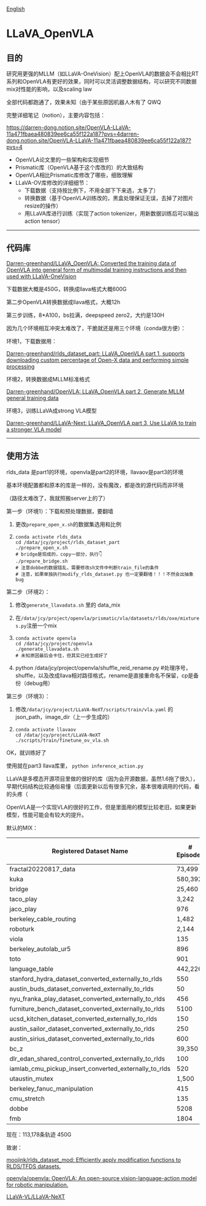 [English](README-en.md)

# LLaVA_OpenVLA

## 目的

研究用更强的MLLM（如LLaVA-OneVision）配上OpenVLA的数据会不会相比RT系列和OpenVLA有更好的效果，同时可以灵活调整数据结构，可以研究不同数据mix对性能的影响，以及scaling law

全部代码都跑通了，效果未知（由于某些原因机器人木有了 QWQ

完整详细笔记（notion），主要内容包括：

https://darren-dong.notion.site/OpenVLA-LLaVA-11a471fbaea480839ee6ca55f122a187?pvs=4darren-dong.notion.site/OpenVLA-LLaVA-11a471fbaea480839ee6ca55f122a187?pvs=4

- OpenVLA论文里的一些架构和实现细节
- Prismatic库（OpenVLA基于这个库改的）的大致结构
- OpenVLA相比Prismatic库修改了哪些，细致理解
- LLaVA-OV库修改的详细细节：
  - 下载数据（支持按比例下，不用全部下下来选，太多了）
  - 转换数据（基于OpenVLA训练改的，黑盒处理保证无误，去掉了对图片resize的操作）
  - 用LLaVA库进行训练（实现了action tokenizer，用新数据训练后可以输出action tensor）

---

## 代码库

[Darren-greenhand/LLaVA_OpenVLA: Converted the training data of OpenVLA into general form of multimodal training instructions and then used with LLaVA-OneVision](https://github.com/Darren-greenhand/LLaVA_OpenVLA)

下载数据大概是450G，转换成llava格式大概600G

第二步OpenVLA转换数据成llava格式，大概12h

第三步训练，8*A100，bs拉满，deepspeed zero2，大约是130H



因为几个环境相互冲突太难改了，干脆就还是用三个环境（conda很方便）：

环境1，下载数据用：

[Darren-greenhand/rlds_dataset_part: LLaVA_OpenVLA part 1, supports downloading custom percentage of Open-X data and performing simple processing](https://github.com/Darren-greenhand/rlds_dataset_part)

环境2，转换数据成MLLM标准格式

[Darren-greenhand/OpenVLA: LLaVA_OpenVLA part 2, Generate MLLM general training data](https://github.com/Darren-greenhand/OpenVLA)

环境3，训练LLaVA成strong VLA模型

[Darren-greenhand/LLaVA-Next: LLaVA_OpenVLA part 3, Use LLaVA to train a stronger VLA model](https://github.com/Darren-greenhand/LLaVA-Next)

---



## 使用方法

rlds_data 是part1的环境，openvla是part2的环境，llavaov是part3的环境

基本环境配置都和原本的库是一样的，没有魔改，都是改的源代码而非环境

（路径太难改了，我就照搬server上的了）

第一步（环境1）：下载和预处理数据，要翻墙

1. 更改`prepare_open_x.sh`的数据集选用和比例

2. ```shell
   conda activate rlds_data
   cd /data/jcy/project/rlds_dataset_part
   ./prepare_open_x.sh
   # bridge是现成的，copy一部分，执行👇
   ./prepare_bridge.sh
   # 注意dobbe的数据错乱，需要修改sh文件中判断train_file的条件
   # 注意，如果单独执行modify_rlds_dataset.py 也一定要翻墙！！！不然会出抽象bug
   ```

第二步（环境2）：

1. 修改`generate_llavadata.sh` 里的 data_mix

2. 在`/data/jcy/project/openvla/prismatic/vla/datasets/rlds/oxe/mixtures.py`注册一个mix

3. ```shell
   conda activate openvla
   cd /data/jcy/project/openvla
   ./generate_llavadata.sh
   # 未知原因最后会卡住，但其实已经生成好了
   ```

4. python /data/jcy/project/openvla/shuffle_reid_rename.py #处理序号，shuffle，以及改成llava相对路径格式，rename是直接重命名不保留，cp是备份（debug用）



第三步（环境3）：

1. 修改`/data/jcy/project/LLaVA-NeXT/scripts/train/vla.yaml` 的json_path，image_dir（上一步生成的）

2. ```shell
   conda activate llavaov
   cd /data/jcy/project/LLaVA-NeXT
   ./scripts/train/finetune_ov_vla.sh
   ```

OK，就训练好了



使用就在part3 llava库里， `python inference_action.py`







LLaVA是多模态开源项目里做的很好的库（因为会开源数据，虽然1.6拖了很久），早期代码结构比较通俗易懂（后面更新以后有很多冗余，基本很难调用的代码，看的头疼（

OpenVLA是一个实现VLA的很好的工作，但是里面用的模型比较老旧，如果更新模型，性能可能会有较大的提升。

默认的MIX：

| Registered Dataset Name                               | # Episodes | ratio | File Size (GB) |
| ----------------------------------------------------- | ---------- | ----- | -------------- |
| fractal20220817_data                                  | 73,499     | 0.15  | 111.06         |
| kuka                                                  | 580,392    | 0.07  | 778.02         |
| bridge                                                | 25,460     | 0.2   | 387.49         |
| taco_play                                             | 3,242      | 0.2   | 47.77          |
| jaco_play                                             | 976        | 0.3   | 9.24           |
| berkeley_cable_routing                                | 1,482      | 0.3   | 4.67           |
| roboturk                                              | 2,144      | 0.2   | 45.39          |
| viola                                                 | 135        | 0.5   | 10.4           |
| berkeley_autolab_ur5                                  | 896        | 0.3   | 76.39          |
| toto                                                  | 901        | 0.3   | 127.66         |
| language_table                                        | 442,226    | 0.1   | 399.22         |
| stanford_hydra_dataset_converted_externally_to_rlds   | 550        | 0.4   | 72.48          |
| austin_buds_dataset_converted_externally_to_rlds      | 50         | 0.5   | 1.49           |
| nyu_franka_play_dataset_converted_externally_to_rlds  | 456        | 0.3   | 5.18           |
| furniture_bench_dataset_converted_externally_to_rlds  | 5100       | 0.15  | 110            |
| ucsd_kitchen_dataset_converted_externally_to_rlds     | 150        | 0.5   | 1.33           |
| austin_sailor_dataset_converted_externally_to_rlds    | 250        | 0.5   | 18.85          |
| austin_sirius_dataset_converted_externally_to_rlds    | 600        | 0.4   | 6.55           |
| bc_z                                                  | 39,350     | 0.2   | 80.54          |
| dlr_edan_shared_control_converted_externally_to_rlds  | 100        | 0.5   | 3.09           |
| iamlab_cmu_pickup_insert_converted_externally_to_rlds | 520        | 0.4   | 50.29          |
| utaustin_mutex                                        | 1,500      | 0.2   | 20.79          |
| berkeley_fanuc_manipulation                           | 415        | 0.4   | 8.85           |
| cmu_stretch                                           | 135        | 0.5   | 0.71           |
| dobbe                                                 | 5208       | 0.1   | 21.1           |
| fmb                                                   | 1804       | 0.2   | 356.5          |

现在：113,178条轨迹  450G



致谢：

[moojink/rlds_dataset_mod: Efficiently apply modification functions to RLDS/TFDS datasets.](https://github.com/moojink/rlds_dataset_mod/tree/main)

[openvla/openvla: OpenVLA: An open-source vision-language-action model for robotic manipulation.](https://github.com/openvla/openvla)

[LLaVA-VL/LLaVA-NeXT](https://github.com/LLaVA-VL/LLaVA-NeXT/)
